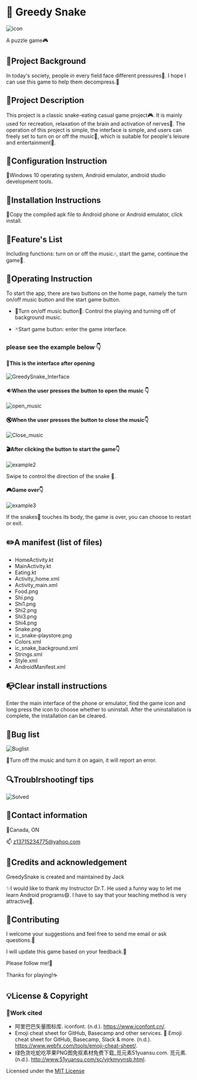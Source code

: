 # 🐍 Greedy Snake
![icon](https://user-images.githubusercontent.com/80426124/115591425-14a8b580-a2a0-11eb-8dda-fee1755f4ee9.jpg) 

A puzzle game:video_game:


## :page_facing_up:Project Background
In today's society, people in every field face different pressures:briefcase:. I hope I can use this game to help them decompress.:dancers:

## :file_folder:Project Description
This project is a classic snake-eating casual game project:video_game:. It is mainly used for recreation, relaxation of the brain and activation of nerves:city_sunrise:. The operation of this project is simple, the interface is simple, and users can freely set to turn on or off the music:musical_score:, which is suitable for people's leisure and entertainment:dizzy:.

## :book:Configuration Instruction
:space_invader:Windows 10 operating system, Android emulator, android studio development tools.

## :pencil:Installation Instructions
📱Copy the compiled apk file to Android phone or Android emulator, click install.

## :pushpin:Feature's List
Including functions: turn on or off the music:notes:, start the game, continue the game:game_die:.

## :paperclip:Operating Instruction
To start the app, there are two buttons on the home page, namely the turn on/off music button and the start game button. 

* :musical_keyboard:Turn on/off music button:musical_note:: Control the playing and turning off of background music.

* :black_joker:Start game button: enter the game interface.

### please see the example below 👇

#### :dart:This is the interface after opening
![GreedySnake_Interface](https://user-images.githubusercontent.com/80426124/115590263-c0e99c80-a29e-11eb-8ded-68457412c53b.jpg)

#### :sound:When the user presses the button to open the music 👇
![open_music](https://user-images.githubusercontent.com/80426124/115590507-0a39ec00-a29f-11eb-8f2c-9601874fd2e6.jpg)

#### :mute:When the user presses the button to close the music👇
![Close_music](https://user-images.githubusercontent.com/80426124/115590716-49683d00-a29f-11eb-8153-81084bd84c13.jpg)

#### :clapper:After clicking the button to start the game👇
![example2](https://user-images.githubusercontent.com/80426124/114318084-4e780000-9ad9-11eb-9ff6-eea2da5e6e4d.png)

Swipe to control the direction of the snake 🐍.

#### :video_game:Game over👇
![example3](https://user-images.githubusercontent.com/80426124/114318130-96972280-9ad9-11eb-8a9f-8c98a3950422.png)

If the snakes🐍 touches its body, the game is over, you can choose to restart or exit.

## :pencil2:A manifest (list of files)
* HomeActivity.kt
* MainActivity.kt
* Eating.kt
* Activity_home.xml
* Activity_main.xml
* Food.png
* Shi.png
* Shi1.png
* Shi2.png
* Shi3.png
* Shi4.png
* Snake.png
* ic_snake-playstore.png
* Colors.xml
* ic_snake_background.xml
* Strings.xml
* Style.xml
* AndroidManifest.xml

## :mailbox_with_no_mail:Clear install instructions
Enter the main interface of the phone or emulator, find the game icon and long press the icon to choose whether to uninstall. After the uninstallation is complete, the installation can be cleared.

## :ghost:Bug list
![Buglist](https://user-images.githubusercontent.com/80426124/115061269-f5ccac80-9eb6-11eb-9789-0e9c4279a3dd.jpg)

:musical_note:Turn off the music and turn it on again, it will report an error.

## :mag:Troublrshootingf tips
![Solved](https://user-images.githubusercontent.com/80426124/115061415-2876a500-9eb7-11eb-9b14-1bd5d2c35327.jpg)

## :key:Contact information
📍Canada, ON

📫 z13715234775@yahoo.com

## :book:Credits and acknowledgement
GreedySnake is created and maintained by Jack

:sparkles:I would like to thank my Instructor Dr.T. He used a funny way to let me learn Android programs:smile:. I have to say that your teaching method is very attractive:eyes:.

## :high_brightness:Contributing
I welcome your suggestions and feel free to send me email or ask questions.:email:

I will update this game based on your feedback.:calling:

Please follow me!:crown:

Thanks for playing!:coffee:

## :bulb:License & Copyright
### :page_with_curl:Work cited
* 阿里巴巴矢量图标库. iconfont. (n.d.). https://www.iconfont.cn/. 
* Emoji cheat sheet for GitHub, Basecamp and other services. 🎁 Emoji cheat sheet for GitHub, Basecamp, Slack &amp; more. (n.d.). https://www.webfx.com/tools/emoji-cheat-sheet/. 
* 绿色贪吃蛇吃苹果PNG图免抠素材免费下载_觅元素51yuansu.com. 觅元素. (n.d.). http://www.51yuansu.com/sc/vjrkmyynsb.html.

Licensed under the [MIT License](LICENSE.txt)

